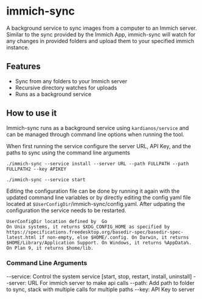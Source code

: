 # immich-sync

A background service to sync images from a computer to an Immich server. Similar to the sync provided by the Immich App, immich-sync will watch for any changes in provided folders and upload them to your specified immich instance. 

## Features
- Sync from any folders to your Immich server
- Recursive directory watches for uploads
- Runs as a background service

## How to use it
Immich-sync runs as a background service using `kardianos/service` and can be managed through command line options when running the tool.

When first running the service configure the server URL, API Key, and the paths to sync using the command line arguments
```
./immich-sync --service install --server URL --path FULLPATH --path FULLPATH2 --key APIKEY
```

```
./immich-sync --service start
```

Editing the configuration file can be done by running it again with the updated command line variables or by directly editing the config yaml file located at `$UserConfigDir`/immich-sync/config.yaml. After udpating the configuration the service needs to be restarted.

```
UserConfigDir location defined by  Go
On Unix systems, it returns $XDG_CONFIG_HOME as specified by https://specifications.freedesktop.org/basedir-spec/basedir-spec-latest.html if non-empty, else $HOME/.config. On Darwin, it returns $HOME/Library/Application Support. On Windows, it returns %AppData%. On Plan 9, it returns $home/lib.
```

### Command Line Arguments
 --service: Control the system service [start, stop, restart, install, uninstall]
 --server: URL For immich server to make api calls
 --path: Add path to folder to sync, stack with multiple calls for multiple paths
 --key: API Key to server
